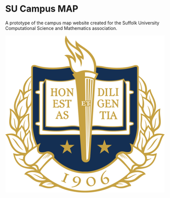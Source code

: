 # SU Campus MAP

A prototype of the campus map website created for the Suffolk University Computational Science and Mathematics association.

![Suffolk University Logo](images/su.png)